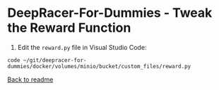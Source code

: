 # **DeepRacer-For-Dummies - Tweak the Reward  Function**

1. Edit the `reward.py` file in Visual Studio Code:

```terminal
code ~/git/deepracer-for-dummies/docker/volumes/minio/bucket/custom_files/reward.py
```

[Back to readme](../README.md)
